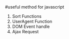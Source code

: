 #useful method for javascript
1. Sort Functions
2. UserAgent Function
3. DOM Event handle
4. Ajax Request 

 
